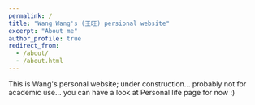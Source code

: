```yaml
---
permalink: /
title: "Wang Wang's (王旺) persional website"
excerpt: "About me"
author_profile: true
redirect_from: 
  - /about/
  - /about.html
---
```


This is Wang's personal website;
under construction... probably not for academic use... you can have a look at Personal life page for now :)
